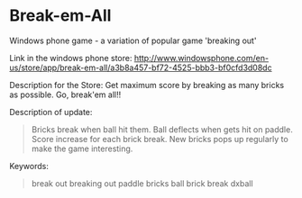 Break-em-All
============

Windows phone game - a variation of popular game 'breaking out'

Link in the windows phone store: http://www.windowsphone.com/en-us/store/app/break-em-all/a3b8a457-bf72-4525-bbb3-bf0cfd3d08dc

Description for the Store:
Get maximum score by breaking as many bricks as possible. Go, break'em all!!

Description of update:
> Bricks break when ball hit them.
> Ball deflects when gets hit on paddle.
> Score increase for each brick break.
> New bricks pops up regularly to make the game interesting.

Keywords:
> break out
> breaking out
> paddle bricks ball
> brick break
> dxball